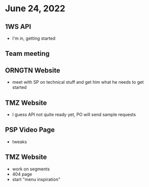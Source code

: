 # June 24, 2022

## 1WS API
- I'm in, getting started

## Team meeting

## ORNGTN Website
- meet with SP on technical stuff and get him what he needs to get started

## TMZ Website
- I guess API not quite ready yet, PO will send sample requests

## PSP Video Page
- tweaks

## TMZ Website
- work on segments
- 404 page
- start "menu inspiration"